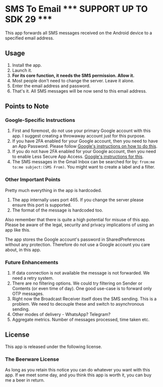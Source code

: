# SMS To Email  *** SUPPORT UP TO SDK 29 ***

This app forwards all SMS messages received on the Android device to a specified email address.

## Usage

1. Install the app.
2. Launch it.
3. **For its core function, it needs the SMS permission. Allow it.**
4. Most people don't need to change the server. Leave it alone.
5. Enter the email address and password.
6. That's it. All SMS messages will be now send to this email address.

## Points to Note

### Google-Specific Instructions

1. First and foremost, do not use your primary Google account with this app. I suggest creating a throwaway account just for this purpose.
2. If you have 2FA enabled for your Google account, then you need to have an App Password. Please follow [Google's instructions on how to do this](https://support.google.com/accounts/answer/185833).
3. If you do not have 2FA enabled for your Google account, then you need to enable Less Secure App Access. [Google's instructions for this](https://support.google.com/accounts/answer/6010255).
4. The SMS messages in the Gmail Inbox can be searched for by: `from:me to:me subject:(SMS From)`. You might want to create a label and a filter.

### Other Important Points

Pretty much everything in the app is hardcoded.

1. The app internally uses port 465. If you change the server please ensure this port is supported.
2. The format of the message is hardcoded too.

Also remember that there is quite a high potential for misuse of this app. Please be aware of the legal, security and privacy implications of using an app like this.

The app stores the Google account's password in SharedPreferences without any protection. Therefore do not use a Google account you care about, in this app.

### Future Enhancements

1. If data connection is not available the message is not forwarded. We need a retry system.
2. There are no filtering options. We could try filtering on Sender or Contents (or even time of day). One good use-case is to forward only OTP messages.
3. Right now the Broadcast Receiver itself does the SMS sending. This is a problem. We need to decouple these and switch to asynchronous sending.
4. Other modes of delivery - WhatsApp? Telegram?
5. Aggregate metrics. Number of messages processed, time taken etc.

## License

This app is released under the following license.

### The Beerware License

As long as you retain this notice you can do whatever you want with this app. If we meet some day, and you think this app is worth it, you can buy me a beer in return.
